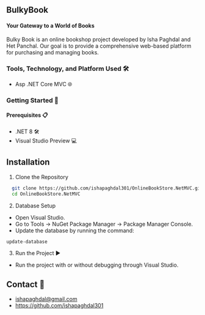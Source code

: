 
## BulkyBook 
#### Your Gateway to a World of Books 

Bulky Book is an online bookshop project developed by Isha Paghdal and Het Panchal. Our goal is to provide a comprehensive web-based platform for purchasing and managing books.


### Tools, Technology, and Platform Used 🛠️

- Asp .NET Core MVC 🌐 

### Getting Started 🚀
#### Prerequisites 📋
- .NET 8 🛠️
- Visual Studio Preview 💻


## Installation

1. Clone the Repository 


```bash
  git clone https://github.com/ishapaghdal301/OnlineBookStore.NetMVC.git
  cd OnlineBookStore.NetMVC
```

2. Database Setup  
- Open Visual Studio.
- Go to Tools -> NuGet Package Manager -> Package Manager Console.
- Update the database by running the command:
```bash
update-database
```

3. Run the Project ▶️

- Run the project with or without debugging through Visual Studio.

## Contact 📧
- ishapaghdal@gmail.com
- https://github.com/ishapaghdal301

